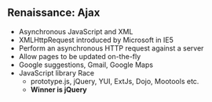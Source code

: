## Renaissance: Ajax
- Asynchronous JavaScript and XML
- XMLHttpRequest introduced by Microsoft in IE5
- Perform an asynchronous HTTP request against a server
- Allow pages to be updated on-the-fly
- Google suggestions, Gmail, Google Maps 
- JavaScript library Race
  - prototype.js, jQuery, YUI, ExtJs, Dojo, Mootools etc.
  - **Winner is jQuery**
